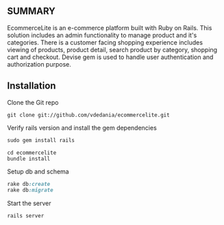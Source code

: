 SUMMARY
------------

EcommerceLite is an e-commerce platform built with Ruby on Rails. This solution includes an admin functionality to manage product and it's categories. There is a customer facing shopping experience includes viewing of products, product detail, search product by category, shopping cart and checkout. Devise gem is used to handle user authentication and authorization purpose.


Installation
------------

Clone the Git repo

```shell
git clone git://github.com/vdedania/ecommercelite.git
```

Verify rails version and install the gem dependencies

```ruby
sudo gem install rails
```

```shell
cd ecommercelite
bundle install
```
Setup db and schema

```ruby
rake db:create
rake db:migrate
```

Start the server
```ruby
rails server
```

